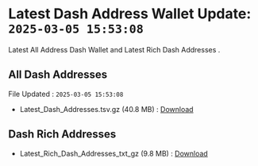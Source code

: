 # Latest Dash Address Wallet Update: `2025-03-05 15:53:08`

Latest All Address Dash Wallet and Latest Rich Dash Addresses .

## All Dash Addresses

File Updated : `2025-03-05 15:53:08`

- Latest_Dash_Addresses.tsv.gz (40.8 MB) : [Download](https://github.com/Pymmdrza/Rich-Address-Wallet/releases/tag/Dash)

## Dash Rich Addresses

- Latest_Rich_Dash_Addresses_txt_gz (9.8 MB) : [Download](https://github.com/Pymmdrza/Rich-Address-Wallet/releases/tag/Dash)
